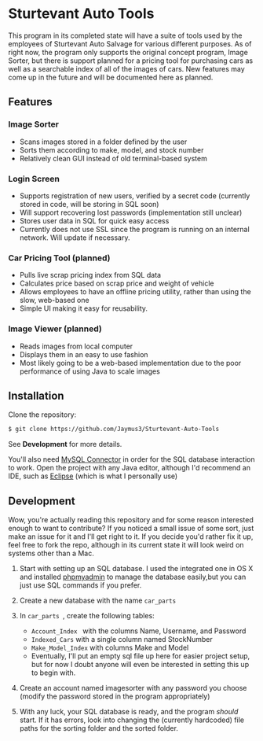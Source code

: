 # Sturtevant Auto Tools
This program in its completed state will have a suite of tools used by the employees of Sturtevant Auto Salvage for various
different purposes.  As of right now, the program only supports the original concept program, Image Sorter, but there is
support planned for a pricing tool for purchasing cars as well as a searchable index of all of the images of cars.  New
features may come up in the future and will be documented here as planned.

## Features

### Image Sorter
- Scans images stored in a folder defined by the user
- Sorts them according to make, model, and stock number
- Relatively clean GUI instead of old terminal-based system

### Login Screen
- Supports registration of new users, verified by a secret code (currently stored in code, will be storing in SQL soon)
- Will support recovering lost passwords (implementation still unclear)
- Stores user data in SQL for quick easy access
- Currently does not use SSL since the program is running on an internal network.  Will update if necessary.

### Car Pricing Tool (planned)
 - Pulls live scrap pricing index from SQL data
 - Calculates price based on scrap price and weight of vehicle
 - Allows employees to have an offline pricing utility, rather than using the slow, web-based one
 - Simple UI making it easy for reusability.

### Image Viewer (planned)
 - Reads images from local computer
 - Displays them in an easy to use fashion
 - Most likely going to be a web-based implementation due to the poor performance of using Java to scale images

## Installation

Clone the repository:
```sh
$ git clone https://github.com/Jaymus3/Sturtevant-Auto-Tools
```
See __Development__ for more details.

You'll also need [MySQL Connector][Mysq] in order for the SQL database interaction to work.  Open the project with any Java
editor, although I'd recommend an IDE, such as [Eclipse][Ecl] (which is what I personally use)

## Development
Wow, you're actually reading this repository and for some reason interested enough to want to contribute?  If you noticed a 
small issue of some sort, just make an issue for it and I'll get right to it.  If you decide you'd rather fix it up, feel free
to fork the repo, although in its current state it will look weird on systems other than a Mac.
1. Start with setting up an SQL database.  I used the integrated one in OS X and installed [phpmyadmin][phpmy] to manage the
database easily,but you can just use SQL commands if you prefer.

2. Create a new database with the name ``` car_parts ```

3. In ```car_parts ```, create the following tables:

    - ```Account_Index ``` with the columns Name, Username, and Password
    - ``` Indexed_Cars ``` with a single column named StockNumber
    - ``` Make_Model_Index ``` with columns Make and Model
    - Eventually, I'll put an empty sql file up here for easier project setup, but for now I doubt anyone will even be interested
 in setting this up to begin with.
 
 
 4. Create an account named imagesorter with any password you choose (modify the password stored in the program appropriately)

 5. With any luck, your SQL database is ready, and the program *should* start.  If it has errors, look into changing the 
 (currently hardcoded) file paths for the sorting folder and the sorted folder.  

   [phpmy]: <https://www.phpmyadmin.net/>
   [Mysq]: <https://www.mysql.com/products/connector/>
   [Ecl]: <https://eclipse.org/>
